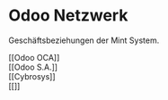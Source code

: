 # Odoo Netzwerk
Geschäftsbeziehungen der Mint System.

[[Odoo OCA]]\
[[Odoo S.A.]]\
[[Cybrosys]]\
[[]]